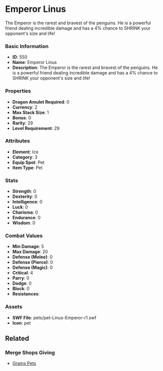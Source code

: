 # Emperor Linus

The Emperor is the rarest and bravest of the penguins. He is a powerful friend dealing incredible damage and has a 4% chance to SHRINK your opponent's size and life!

### Basic Information

- **ID**: 550
- **Name**: Emperor Linus
- **Description**: The Emperor is the rarest and bravest of the penguins. He is a powerful friend dealing incredible damage and has a 4% chance to SHRINK your opponent&#039;s size and life!

### Properties

- **Dragon Amulet Required**: 0
- **Currency**: 2
- **Max Stack Size**: 1
- **Bonus**: 0
- **Rarity**: 29
- **Level Requirement**: 29

### Attributes

- **Element**: Ice
- **Category**: 3
- **Equip Spot**: Pet
- **Item Type**: Pet

### Stats

- **Strength**: 0
- **Dexterity**: 0
- **Intelligence**: 0
- **Luck**: 0
- **Charisma**: 0
- **Endurance**: 0
- **Wisdom**: 0

### Combat Values

- **Min Damage**: 5
- **Max Damage**: 20
- **Defense (Melee)**: 0
- **Defense (Pierce)**: 0
- **Defense (Magic)**: 0
- **Critical**: 4
- **Parry**: 0
- **Dodge**: 0
- **Block**: 0
- **Resistances**: 

### Assets

- **SWF File**: pets/pet-Linus-Emperor-r1.swf
- **Icon**: pet

## Related

### Merge Shops Giving

- [Grams Pets](../merge-shops/6-grams-pets.md)

